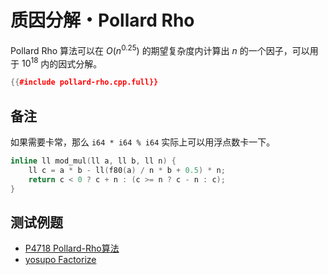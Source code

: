 # 质因分解・Pollard Rho

Pollard Rho 算法可以在 $O(n^{0.25})$ 的期望复杂度内计算出 $n$ 的一个因子，可以用于 $10^{18}$ 内的因式分解。

```cpp
{{#include pollard-rho.cpp.full}}
```

## 备注

如果需要卡常，那么 `i64 * i64 % i64` 实际上可以用浮点数卡一下。

```cpp
inline ll mod_mul(ll a, ll b, ll n) {
	ll c = a * b - ll(f80(a) / n * b + 0.5) * n;
	return c < 0 ? c + n : (c >= n ? c - n : c);
}
```

## 测试例题

- [P4718 Pollard-Rho算法](https://www.luogu.com.cn/problem/P4718)
- [yosupo Factorize](https://judge.yosupo.jp/problem/factorize)

